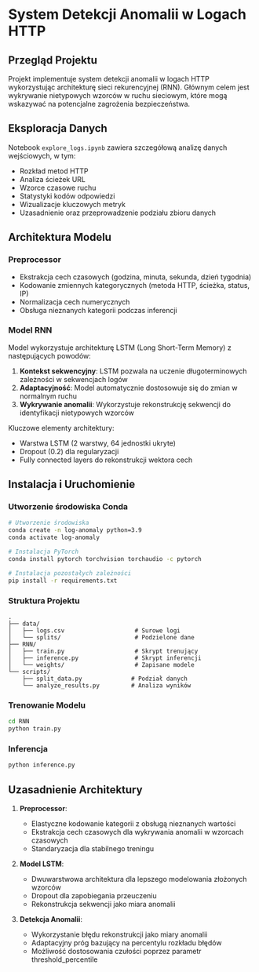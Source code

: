 # System Detekcji Anomalii w Logach HTTP

## Przegląd Projektu

Projekt implementuje system detekcji anomalii w logach HTTP wykorzystując architekturę sieci rekurencyjnej (RNN). Głównym celem jest wykrywanie nietypowych wzorców w ruchu sieciowym, które mogą wskazywać na potencjalne zagrożenia bezpieczeństwa.

## Eksploracja Danych

Notebook `explore_logs.ipynb` zawiera szczegółową analizę danych wejściowych, w tym:
- Rozkład metod HTTP
- Analiza ścieżek URL
- Wzorce czasowe ruchu
- Statystyki kodów odpowiedzi
- Wizualizacje kluczowych metryk
- Uzasadnienie oraz przeprowadzenie podziału zbioru danych

## Architektura Modelu

### Preprocessor
- Ekstrakcja cech czasowych (godzina, minuta, sekunda, dzień tygodnia)
- Kodowanie zmiennych kategorycznych (metoda HTTP, ścieżka, status, IP)
- Normalizacja cech numerycznych
- Obsługa nieznanych kategorii podczas inferencji

### Model RNN
Model wykorzystuje architekturę LSTM (Long Short-Term Memory) z następujących powodów:
1. **Kontekst sekwencyjny**: LSTM pozwala na uczenie długoterminowych zależności w sekwencjach logów
2. **Adaptacyjność**: Model automatycznie dostosowuje się do zmian w normalnym ruchu
3. **Wykrywanie anomalii**: Wykorzystuje rekonstrukcję sekwencji do identyfikacji nietypowych wzorców

Kluczowe elementy architektury:
- Warstwa LSTM (2 warstwy, 64 jednostki ukryte)
- Dropout (0.2) dla regularyzacji
- Fully connected layers do rekonstrukcji wektora cech

## Instalacja i Uruchomienie

### Utworzenie środowiska Conda

```bash
# Utworzenie środowiska
conda create -n log-anomaly python=3.9
conda activate log-anomaly

# Instalacja PyTorch
conda install pytorch torchvision torchaudio -c pytorch

# Instalacja pozostałych zależności
pip install -r requirements.txt
```

### Struktura Projektu
```
.
├── data/
│   ├── logs.csv                    # Surowe logi
│   └── splits/                     # Podzielone dane
├── RNN/
│   ├── train.py                    # Skrypt trenujący
│   ├── inference.py                # Skrypt inferencji
│   └── weights/                    # Zapisane modele
└── scripts/
    ├── split_data.py              # Podział danych
    └── analyze_results.py         # Analiza wyników
```

### Trenowanie Modelu

```bash
cd RNN
python train.py
```

### Inferencja

```bash
python inference.py
```

## Uzasadnienie Architektury

1. **Preprocessor**:
   - Elastyczne kodowanie kategorii z obsługą nieznanych wartości
   - Ekstrakcja cech czasowych dla wykrywania anomalii w wzorcach czasowych
   - Standaryzacja dla stabilnego treningu

2. **Model LSTM**:
   - Dwuwarstwowa architektura dla lepszego modelowania złożonych wzorców
   - Dropout dla zapobiegania przeuczeniu
   - Rekonstrukcja sekwencji jako miara anomalii

3. **Detekcja Anomalii**:
   - Wykorzystanie błędu rekonstrukcji jako miary anomalii
   - Adaptacyjny próg bazujący na percentylu rozkładu błędów
   - Możliwość dostosowania czułości poprzez parametr threshold_percentile
